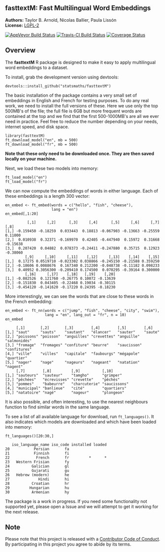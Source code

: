 ## fasttextM: Fast Multilingual Word Embeddings

**Authors:** Taylor B. Arnold, Nicolas Ballier, Paula Lissón<br/>
**License:** [LGPL-2](https://opensource.org/licenses/LGPL-2.1)

 [![AppVeyor Build Status](https://ci.appveyor.com/api/projects/status/github/statsmaths/fasttextM?branch=master&svg=true)](https://ci.appveyor.com/project/statsmaths/fasttextM) [![Travis-CI Build Status](https://travis-ci.org/statsmaths/fasttextM.svg?branch=master)](https://travis-ci.org/statsmaths/fasttextM) [![Coverage Status](https://img.shields.io/codecov/c/github/statsmaths/fasttextM/master.svg)](https://codecov.io/github/statsmaths/fasttextM?branch=master)

## Overview

The **fasttextM** R package is designed to make it easy to
apply multilingual word embeddings to a dataset.

To install, grab the development version using devtools:
```{r}
devtools::install_github("statsmaths/fasttextM")
```

The basic installation of the package contains a very small set
of embeddings in English and French for testing purposes. To do
any real work, we need to install the full versions of these.
Here we use only the top 500MB's of the file; the full file is
6GB but more frequent words are contained at the top and we find
that the first 500-1000MB's are all we ever need in practice. Feel
free to reduce the number depending on your needs, internet speed,
and disk space.

```{r}
library(fasttextM)
ft_download_model("en", mb = 500)
ft_download_model("fr", mb = 500)
```

**Note that these only need to be downloaded once. They are then
saved locally on your machine.**

Next, we load these two models into memory:

```{r}
ft_load_model("en")
ft_load_model("fr")
```

We can now compute the embeddings of words in either language. Each
of these embeddings is a length 300 vector:

```{r}
en_embed <- ft_embed(words = c("hello", "fish", "cheese"),
                     lang = "en")
en_embed[,1:20]
```
```
          [,1]     [,2]      [,3]     [,4]      [,5]     [,6]     [,7]     [,8]
[1,] -0.159450 -0.18259  0.033443  0.18813 -0.067903 -0.13663 -0.25559  0.11000
[2,]  0.010938  0.32371 -0.169970  0.42405 -0.447940  0.15972  0.31668 -0.15638
[3,]  0.207420  0.04882  0.078373 -0.24411 -0.247880  0.35715  0.12923 -0.38060
         [,9]     [,10]     [,11]    [,12]     [,13]    [,14]    [,15]
[1,]  0.17275 0.0519710 -0.023302 0.038866 -0.245150 -0.21588 0.359250
[2,] -0.18606 0.0088676  0.167340 0.212200 -0.048738 -0.11182 0.098233
[3,]  0.40952 0.3056300 -0.209410 0.174500  0.070295 -0.39164 0.300000
         [,16]     [,17]    [,18]   [,19]    [,20]
[1,] -0.082526  0.121760 -0.26775 0.10072 -0.13639
[2,] -0.151830  0.043405 -0.22468 0.19034 -0.30115
[3,] -0.454120 -0.141620 -0.17220 0.24395 -0.18230
```

More interestingly, we can see the words that are close to these words
in the French embedding:

```{r}
en_embed <- ft_nn(words = c("jump", "fish", "cheese", "city", "swim"),
                  lang = "en", lang_out = "fr", n = 10)
en_embed
```
```
     [,1]       [,2]       [,3]        [,4]        [,5]        [,6]
[1,] "saut"     "sauts"    "sautant"   "élancer"   "sauter"    "saute"
[2,] "poissons" "poisson"  "anguilles" "crevettes" "anguille"  "salmonidés"
[3,] "fromage"  "fromages" "confiture" "beurre"    "saucisson" "confitures"
[4,] "ville"    "villes"   "capitale"  "faubourgs" "mégapole"  "quartier"
[5,] "nager"    "nage"     "nageurs"   "nageant"   "natation"  "nagent"
     [,7]        [,8]         [,9]          [,10]
[1,] "sauteurs"  "sauteur"    "tamgho"      "grimper"
[2,] "pêchées"   "écrevisses" "crevette"    "pêchés"
[3,] "pommes"    "babeurre"   "charcuterie" "saucissons"
[4,] "municipal" "banlieue"   "cité"        "quartiers"
[5,] "natatoire" "nagé"       "nageur"      "plongeon"
```

It is also possible, and often interesting, to use the nearest neighbours
function to find similar words in the same language.

To see a list of all available language for download, run `ft_languages()`.
It also indicates which models are downloaded and which have been loaded
into memory:

```{r}
ft_languages()[20:30,]
```
```
   iso_language_name iso_code installed loaded
20           Persian       fa
21           Finnish       fi
22            French       fr         *      *
23   Western Frisian       fy
24          Galician       gl
25          Gujarati       gu
26   Hebrew (modern)       he
27             Hindi       hi
28          Croatian       hr
29         Hungarian       hu
30          Armenian       hy
```

The package is a work in progress. If you need some functionality not
supported yet, please open a Issue and we will attempt to get it working
for the next release.

## Note

Please note that this project is released with a [Contributor Code of Conduct](CONDUCT.md).
By participating in this project you agree to abide by its terms.


